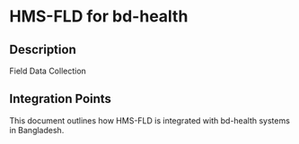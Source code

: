 # HMS-FLD for bd-health

## Description

Field Data Collection

## Integration Points

This document outlines how HMS-FLD is integrated with bd-health systems in Bangladesh.
